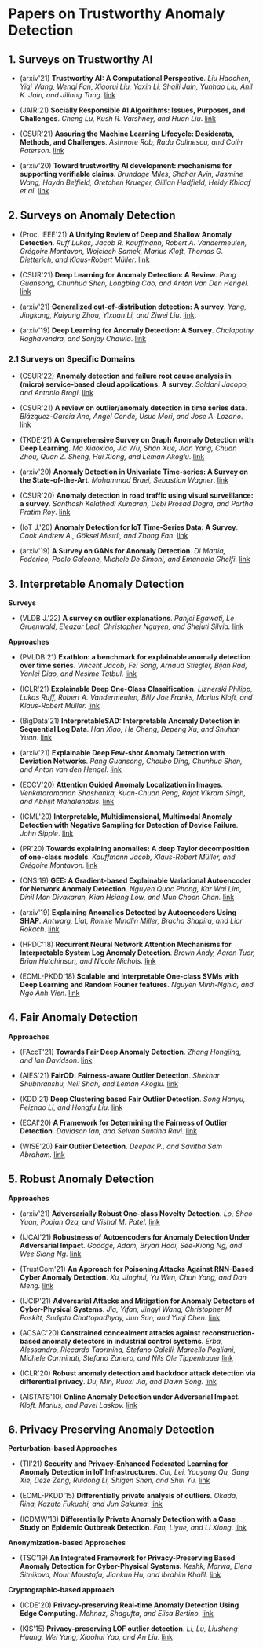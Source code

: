 
Papers on Trustworthy Anomaly Detection
=================================

## 1. Surveys on Trustworthy AI

* (arxiv'21) **Trustworthy AI: A Computational Perspective**. *Liu Haochen, Yiqi Wang, Wenqi Fan, Xiaorui Liu, Yaxin Li, Shaili Jain, Yunhao Liu, Anil K. Jain, and Jiliang Tang*. [link](https://arxiv.org/abs/2107.06641)

* (JAIR'21) **Socially Responsible AI Algorithms: Issues, Purposes, and Challenges**. *Cheng Lu, Kush R. Varshney, and Huan Liu*. [link](https://arxiv.org/abs/2101.02032)

* (CSUR'21) **Assuring the Machine Learning Lifecycle: Desiderata, Methods, and Challenges**. *Ashmore Rob, Radu Calinescu, and Colin Paterson*. [link](https://dl.acm.org/doi/10.1145/3453444)

* (arxiv'20) **Toward trustworthy AI development: mechanisms for supporting verifiable claims**. *Brundage Miles, Shahar Avin, Jasmine Wang, Haydn Belfield, Gretchen Krueger, Gillian Hadfield, Heidy Khlaaf et al.* [link](https://arxiv.org/abs/2004.07213)

## 2. Surveys on Anomaly Detection

* (Proc. IEEE'21) **A Unifying Review of Deep and Shallow Anomaly Detection**. *Ruff Lukas, Jacob R. Kauffmann, Robert A. Vandermeulen, Grégoire Montavon, Wojciech Samek, Marius Kloft, Thomas G. Dietterich, and Klaus-Robert Müller*. [link](https://ieeexplore.ieee.org/document/9347460)

* (CSUR'21) **Deep Learning for Anomaly Detection: A Review**. *Pang Guansong, Chunhua Shen, Longbing Cao, and Anton Van Den Hengel*. [link](https://dl.acm.org/doi/abs/10.1145/3439950)

* (arxiv'21) **Generalized out-of-distribution detection: A survey**. *Yang, Jingkang, Kaiyang Zhou, Yixuan Li, and Ziwei Liu.* [link](https://arxiv.org/abs/2110.11334).

* (arxiv'19) **Deep Learning for Anomaly Detection: A Survey**. *Chalapathy Raghavendra, and Sanjay Chawla*. [link](https://arxiv.org/abs/1901.03407)

### 2.1 Surveys on Specific Domains
* (CSUR'22) **Anomaly detection and failure root cause analysis in (micro) service-based cloud applications: A survey**. *Soldani Jacopo, and Antonio Brogi*. [link](https://dl.acm.org/doi/full/10.1145/3501297)

* (CSUR'21) **A review on outlier/anomaly detection in time series data**. *Blázquez-García Ane, Angel Conde, Usue Mori, and Jose A. Lozano*. [link](https://dl.acm.org/doi/abs/10.1145/3444690)

* (TKDE'21) **A Comprehensive Survey on Graph Anomaly Detection with Deep Learning**. *Ma Xiaoxiao, Jia Wu, Shan Xue, Jian Yang, Chuan Zhou, Quan Z. Sheng, Hui Xiong, and Leman Akoglu*. [link](https://ieeexplore.ieee.org/document/9565320)

* (arxiv'20) **Anomaly Detection in Univariate Time-series: A Survey on the State-of-the-Art**. *Mohammad Braei, Sebastian Wagner*. [link](https://arxiv.org/abs/2004.00433)

* (CSUR'20) **Anomaly detection in road traffic using visual surveillance: a survey**. *Santhosh Kelathodi Kumaran, Debi Prosad Dogra, and Partha Pratim Roy*. [link](https://dl.acm.org/doi/abs/10.1145/3417989)

* (IoT J.'20) **Anomaly Detection for IoT Time-Series Data: A Survey**. *Cook Andrew A., Göksel Mısırlı, and Zhong Fan*. [link](https://ieeexplore.ieee.org/abstract/document/8926446)

* (arxiv'19) **A Survey on GANs for Anomaly Detection**. *Di Mattia, Federico, Paolo Galeone, Michele De Simoni, and Emanuele Ghelfi*. [link](https://arxiv.org/abs/1906.11632)



## 3. Interpretable Anomaly Detection

**Surveys**

* (VLDB J.'22) **A survey on outlier explanations**. *Panjei Egawati, Le Gruenwald, Eleazar Leal, Christopher Nguyen, and Shejuti Silvia.* [link](https://link.springer.com/article/10.1007/s00778-021-00721-1)

**Approaches**
* (PVLDB'21) **Exathlon: a benchmark for explainable anomaly detection over time series**. *Vincent Jacob, Fei Song, Arnaud Stiegler, Bijan Rad, Yanlei Diao, and Nesime Tatbul*. [link](https://doi.org/10.14778/3476249.3476307)

* (ICLR'21) **Explainable Deep One-Class Classification**. *Liznerski Philipp, Lukas Ruff, Robert A. Vandermeulen, Billy Joe Franks, Marius Kloft, and Klaus-Robert Müller.* [link](https://arxiv.org/abs/2007.01760)

* (BigData'21) **InterpretableSAD: Interpretable Anomaly Detection in Sequential Log Data**. *Han Xiao, He Cheng, Depeng Xu, and Shuhan Yuan*. [link](https://ieeexplore.ieee.org/document/9671642)

* (arxiv'21) **Explainable Deep Few-shot Anomaly Detection with Deviation Networks**. *Pang Guansong, Choubo Ding, Chunhua Shen, and Anton van den Hengel.* [link](https://arxiv.org/abs/2108.00462)

* (ECCV'20) **Attention Guided Anomaly Localization in Images**. *Venkataramanan Shashanka, Kuan-Chuan Peng, Rajat Vikram Singh, and Abhijit Mahalanobis*. [link](https://arxiv.org/abs/1911.08616)

* (ICML'20) **Interpretable, Multidimensional, Multimodal Anomaly Detection with Negative Sampling for Detection of Device Failure**. *John Sipple*. [link](https://arxiv.org/abs/2007.10088)

* (PR'20) **Towards explaining anomalies: A deep Taylor decomposition of one-class models**. *Kauffmann Jacob, Klaus-Robert Müller, and Grégoire Montavon.* [link](https://www.sciencedirect.com/science/article/pii/S0031320320300054)

* (CNS'19) **GEE: A Gradient-based Explainable Variational Autoencoder for Network Anomaly Detection**. *Nguyen Quoc Phong, Kar Wai Lim, Dinil Mon Divakaran, Kian Hsiang Low, and Mun Choon Chan.* [link](https://arxiv.org/abs/1903.06661)

* (arxiv'19) **Explaining Anomalies Detected by Autoencoders Using SHAP**. *Antwarg, Liat, Ronnie Mindlin Miller, Bracha Shapira, and Lior Rokach.* [link](https://arxiv.org/abs/1903.02407)

* (HPDC'18) **Recurrent Neural Network Attention Mechanisms for Interpretable System Log Anomaly Detection**. *Brown Andy, Aaron Tuor, Brian Hutchinson, and Nicole Nichols.* [link](https://arxiv.org/abs/1803.04967)

* (ECML-PKDD'18) **Scalable and Interpretable One-class SVMs with Deep Learning and Random Fourier features**. *Nguyen Minh-Nghia, and Ngo Anh Vien*. [link](https://arxiv.org/abs/1804.04888)

## 4. Fair Anomaly Detection

**Approaches**

* (FAccT'21) **Towards Fair Deep Anomaly Detection**. *Zhang Hongjing, and Ian Davidson.* [link](https://dl.acm.org/doi/10.1145/3442188.3445878)

* (AIES'21) **FairOD: Fairness-aware Outlier Detection**. *Shekhar Shubhranshu, Neil Shah, and Leman Akoglu.* [link](https://dl.acm.org/doi/10.1145/3461702.3462517)

* (KDD'21) **Deep Clustering based Fair Outlier Detection**. *Song Hanyu, Peizhao Li, and Hongfu Liu.* [link](https://dl.acm.org/doi/abs/10.1145/3447548.3467225)

* (ECAI'20) **A Framework for Determining the Fairness of Outlier Detection**. *Davidson Ian, and Selvan Suntiha Ravi.* [link](https://ebooks.iospress.nl/doi/10.3233/FAIA200379)

* (WISE'20) **Fair Outlier Detection**. *Deepak P., and Savitha Sam Abraham.* [link](https://arxiv.org/abs/2005.09900)



## 5. Robust Anomaly Detection

**Approaches**

* (arxiv'21) **Adversarially Robust One-class Novelty Detection**. *Lo, Shao-Yuan, Poojan Oza, and Vishal M. Patel.* [link](https://arxiv.org/abs/2108.11168)

* (IJCAI'21) **Robustness of Autoencoders for Anomaly Detection Under Adversarial Impact**. *Goodge, Adam, Bryan Hooi, See-Kiong Ng, and Wee Siong Ng.* [link](https://www.ijcai.org/proceedings/2020/173)

* (TrustCom'21) **An Approach for Poisoning Attacks Against RNN-Based Cyber Anomaly Detection**. *Xu, Jinghui, Yu Wen, Chun Yang, and Dan Meng.* [link](https://ieeexplore.ieee.org/document/9343232)

* (IJCIP'21) **Adversarial Attacks and Mitigation for Anomaly Detectors of Cyber-Physical Systems**. *Jia, Yifan, Jingyi Wang, Christopher M. Poskitt, Sudipta Chattopadhyay, Jun Sun, and Yuqi Chen.* [link](https://arxiv.org/abs/2105.10707)

* (ACSAC'20) **Constrained concealment attacks against reconstruction-based anomaly detectors in industrial control systems**. *Erba, Alessandro, Riccardo Taormina, Stefano Galelli, Marcello Pogliani, Michele Carminati, Stefano Zanero, and Nils Ole Tippenhauer* [link](https://arxiv.org/abs/1907.07487)

* (ICLR'20) **Robust anomaly detection and backdoor attack detection via differential privacy**. *Du, Min, Ruoxi Jia, and Dawn Song.* [link](https://arxiv.org/abs/1911.07116) 

* (AISTATS'10) **Online Anomaly Detection under Adversarial Impact.** *Kloft, Marius, and Pavel Laskov.* [link](http://proceedings.mlr.press/v9/kloft10a.html)

## 6. Privacy Preserving Anomaly Detection

**Perturbation-based Approaches**

* (TII'21) **Security and Privacy-Enhanced Federated Learning for Anomaly Detection in IoT Infrastructures**. *Cui, Lei, Youyang Qu, Gang Xie, Deze Zeng, Ruidong Li, Shigen Shen, and Shui Yu.* [link](https://ieeexplore.ieee.org/document/9522027)

* (ECML-PKDD'15) **Differentially private analysis of outliers**. *Okada, Rina, Kazuto Fukuchi, and Jun Sakuma.* [link](https://dl.acm.org/doi/10.5555/3120406.3120439)

* (ICDMW'13) **Differentially Private Anomaly Detection with a Case Study on Epidemic Outbreak Detection**. *Fan, Liyue, and Li Xiong*. [link](https://ieeexplore.ieee.org/document/6754007)


**Anonymization-based Approaches**

* (TSC'19) **An Integrated Framework for Privacy-Preserving Based Anomaly Detection for Cyber-Physical Systems.** *Keshk, Marwa, Elena Sitnikova, Nour Moustafa, Jiankun Hu, and Ibrahim Khalil.* [link](https://ieeexplore.ieee.org/document/8673653)

**Cryptographic-based approach**

* (ICDE'20) **Privacy-preserving Real-time Anomaly Detection Using Edge Computing**. *Mehnaz, Shagufta, and Elisa Bertino.* [link](https://ieeexplore.ieee.org/document/9101489)

* (KIS'15) **Privacy-preserving LOF outlier detection**. *Li, Lu, Liusheng Huang, Wei Yang, Xiaohui Yao, and An Liu*. [link](https://link.springer.com/article/10.1007/s10115-013-0692-0)

